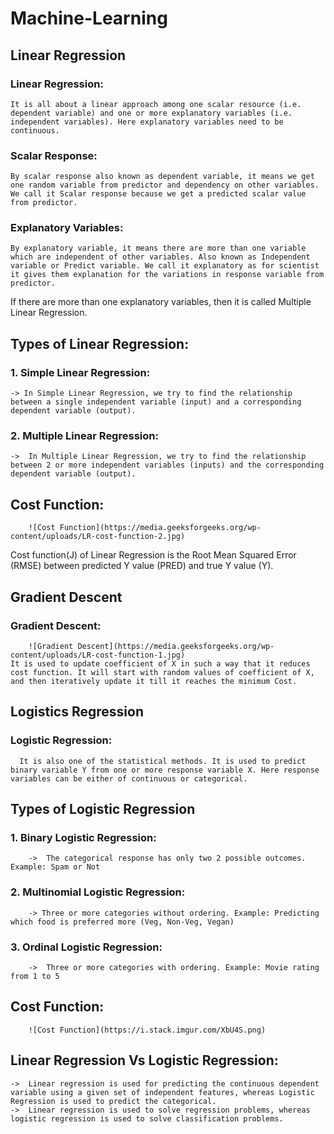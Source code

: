 # Machine-Learning

## Linear Regression
### Linear Regression: 
    It is all about a linear approach among one scalar resource (i.e. dependent variable) and one or more explanatory variables (i.e. independent variables). Here explanatory variables need to be continuous.

### Scalar Response: 
    By scalar response also known as dependent variable, it means we get one random variable from predictor and dependency on other variables. We call it Scalar response because we get a predicted scalar value from predictor.

### Explanatory Variables: 
    By explanatory variable, it means there are more than one variable which are independent of other variables. Also known as Independent variable or Predict variable. We call it explanatory as for scientist it gives them explanation for the variations in response variable from predictor.
If there are more than one explanatory variables, then it is called Multiple Linear Regression.

## Types of Linear Regression:

   ### 1.	Simple Linear Regression: 
    -> In Simple Linear Regression, we try to find the relationship between a single independent variable (input) and a corresponding dependent variable (output).

   ### 2.	Multiple Linear Regression:
    ->	In Multiple Linear Regression, we try to find the relationship between 2 or more independent variables (inputs) and the corresponding dependent variable (output). 

## Cost Function:
		![Cost Function](https://media.geeksforgeeks.org/wp-content/uploads/LR-cost-function-2.jpg) 
Cost function(J) of Linear Regression is the Root Mean Squared Error (RMSE) between predicted Y value (PRED) and true Y value (Y).

## Gradient Descent
### Gradient Descent: 
		![Gradient Descent](https://media.geeksforgeeks.org/wp-content/uploads/LR-cost-function-1.jpg)
    It is used to update coefficient of X in such a way that it reduces cost function. It will start with random values of coefficient of X, and then iteratively update it till it reaches the minimum Cost.
 

## Logistics Regression
  ### Logistic Regression: 
      It is also one of the statistical methods. It is used to predict binary variable Y from one or more response variable X. Here response variables can be either of continuous or categorical.

## Types of Logistic Regression

   ### 1.	Binary Logistic Regression: 
        ->	The categorical response has only two 2 possible outcomes. Example: Spam or Not
   ### 2.	Multinomial Logistic Regression:
        -> Three or more categories without ordering. Example: Predicting which food is preferred more (Veg, Non-Veg, Vegan)
   ### 3.	Ordinal Logistic Regression:
        ->	Three or more categories with ordering. Example: Movie rating from 1 to 5

## Cost Function:
		![Cost Function](https://i.stack.imgur.com/XbU4S.png) 	
		
## Linear Regression Vs Logistic Regression:
  	->	Linear regression is used for predicting the continuous dependent variable using a given set of independent features, whereas Logistic Regression is used to predict the categorical. 
  	->	Linear regression is used to solve regression problems, whereas logistic regression is used to solve classification problems.
